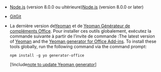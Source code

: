- <span data-ttu-id="9984a-101">[Node.js](https://nodejs.org) (version 8.0.0 ou ultérieure)</span><span class="sxs-lookup"><span data-stu-id="9984a-101">[Node.js](https://nodejs.org) (version 8.0.0 or later)</span></span>

- [<span data-ttu-id="9984a-102">Git</span><span class="sxs-lookup"><span data-stu-id="9984a-102">Git</span></span>](https://git-scm.com/downloads)

- <span data-ttu-id="9984a-103">La dernière version de[Yeoman](https://github.com/yeoman/yo) et de [Yeoman Générateur de compléments Office](https://github.com/OfficeDev/generator-office). Pour installer ces outils globalement, exécutez la commande suivante à partir de l’invite de commande :</span><span class="sxs-lookup"><span data-stu-id="9984a-103">The latest version of [Yeoman](https://github.com/yeoman/yo) and the [Yeoman generator for Office Add-ins](https://github.com/OfficeDev/generator-office). To install these tools globally, run the following command via the command prompt:</span></span>

    ```command&nbsp;line
    npm install -g yo generator-office
    ```

    [!include[note to update Yeoman generator](../includes/note-yeoman-generator-update.md)]
